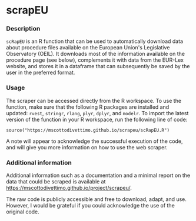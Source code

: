 # scrapEU

### Description 
`scRapEU` is an R function that can be used to automatically download data about procedure files available on the European Union's Legislative Observatory (OEIL). 
It downloads most of the information available on the procedure page (see below), complements it with data from the EUR-Lex website, and stores it in a dataframe that can subsequently be saved by the user in the preferred format. 


### Usage
The scraper can be accessed directly from the R workspace.
To use the function, make sure that the following R packages are installed and updated: `rvest`, `stringr`, `rlang`, `plyr`, `dplyr`, and `modelr`. 
To import the latest version of the function in your R workspace, run the following line of code:

`source("https://mscottodivettimo.github.io/scrapeu/scRapEU.R")`

A note will appear to acknowledge the successful execution of the code, and will give you more information on how to use the web scraper. 

### Additional information
Additional information such as a documentation and a minimal report on the data that could be scraped is available at https://mscottodivettimo.github.io/project/scrapeu/.

The raw code is publicly accessible and free to download, adapt, and use. However, I would be grateful if you could acknowledge the use of the original code.
